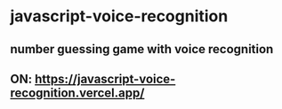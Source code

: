 # javascript-voice-recognition
## number guessing game with voice recognition
## ON: https://javascript-voice-recognition.vercel.app/
